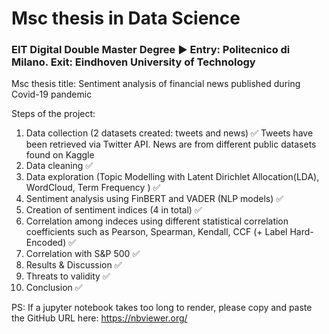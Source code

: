 # Msc thesis in Data Science 
### EIT Digital Double Master Degree ▶ Entry: Politecnico di Milano. Exit: Eindhoven University of Technology

Msc thesis title: Sentiment analysis of financial news published during Covid-19 pandemic

Steps of the project:  
1. Data collection (2 datasets created: tweets and news) ✅ Tweets have been retrieved via Twitter API. News are from different public datasets found on Kaggle
2. Data cleaning ✅
3. Data exploration (Topic Modelling with Latent Dirichlet Allocation(LDA), WordCloud, Term Frequency ) ✅
4. Sentiment analysis using FinBERT and VADER (NLP models) ✅
5. Creation of sentiment indices (4 in total) ✅
6. Correlation among indeces using different statistical correlation coefficients such as Pearson, Spearman, Kendall, CCF (+ Label Hard-Encoded) ✅
7. Correlation with S&P 500 ✅
8. Results & Discussion ✅
9. Threats to validity ✅
10. Conclusion ✅


PS: If a jupyter notebook takes too long to render, please copy and paste the GitHub URL here: https://nbviewer.org/
